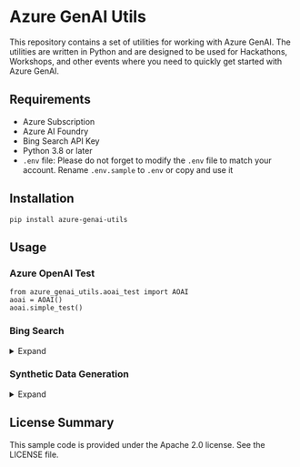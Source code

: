 # Azure GenAI Utils

This repository contains a set of utilities for working with Azure GenAI. The utilities are written in Python and are designed to be used for Hackathons, Workshops, and other events where you need to quickly get started with Azure GenAI.

## Requirements
- Azure Subscription
- Azure AI Foundry
- Bing Search API Key
- Python 3.8 or later
- `.env` file: Please do not forget to modify the `.env` file to match your account. Rename `.env.sample` to `.env` or copy and use it

## Installation
`pip install azure-genai-utils`

## Usage 

### Azure OpenAI Test
```
from azure_genai_utils.aoai_test import AOAI
aoai = AOAI()
aoai.simple_test()
```

### Bing Search

<details markdown="block">
<summary>Expand</summary>

```
from azure_genai_utils.tools import BingSearch
from dotenv import load_dotenv

# You need to add BING_SUBSCRIPTION_KEY=xxxx in .env file
load_dotenv()

# Basic usage
bing = BingSearch(max_results=2, locale="ko-KR")
results = bing.invoke("마이크로소프트 오토젠")
print(results)

## Include news search results and format output
bing = BingSearch(
    max_results=2,
    locale="ko-KR",
    include_news=True,
    include_entity=False,
    format_output=True,
)
results = bing.invoke("마이크로소프트 오토젠")
print(results)
```
</details>

### Synthetic Data Generation

<details markdown="block">
<summary>Expand</summary>

```
from azure_genai_utils.synthetic import (
    QADataGenerator,
    CustomQADataGenerator,
    QAType,
    generate_qas,
)

input_batch = [
    "The quick brown fox jumps over the lazy dog.",
    "What is the capital of France?",
]

model_config = {
    "deployment": "gpt-4o-mini",
    "model": "gpt-4o-mini",
    "max_tokens": 256,
}

try:
    qa_generator = QADataGenerator(model_config=model_config)
    # qa_generator = CustomQADataGenerator(
    #     model_config=model_config, templates_dir=f"./azure_genai_utils/synthetic/prompt_templates/ko"
    # )
    task = generate_qas(
        input_texts=input_batch,
        qa_generator=qa_generator,
        qa_type=QAType.LONG_ANSWER,
        num_questions=2,
        concurrency=3,
    )
except Exception as e:
    print(f"Error generating QAs: {e}")
```
</details>

## License Summary
This sample code is provided under the Apache 2.0 license. See the LICENSE file.